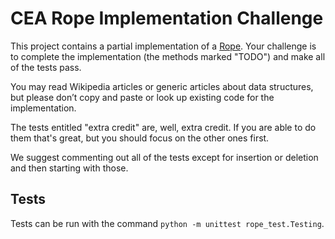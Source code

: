 # CEA Rope Implementation Challenge
This project contains a partial implementation of a [Rope](https://en.wikipedia.org/wiki/Rope_%28data_structure%29). Your challenge is to complete the implementation (the methods marked "TODO") and make all of the tests pass. 

You may read Wikipedia articles or generic articles about data structures, but please don’t copy and paste or look up existing code for the implementation.

The tests entitled "extra credit" are, well, extra credit. If you are able to do them that's great, but you should focus on the other ones first.
 
We suggest commenting out all of the tests except for insertion or deletion and then starting with those.

## Tests
Tests can be run with the command `python -m unittest rope_test.Testing`.